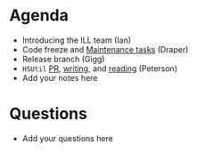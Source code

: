 Agenda
=========
* Introducing the ILL team (Ian)
* Code freeze and [Maintenance tasks](https://github.com/mantidproject/documents/blob/master/Project-Management/TechnicalSteeringCommittee/reports/MaintenanceTasks.md) (Draper)
* Release branch (Gigg)
* `H5Util` [PR](https://github.com/mantidproject/mantid/pull/15852), [writing](https://github.com/mantidproject/mantid/blob/master/Framework/DataHandling/src/SaveDiffCal.cpp#L213), and [reading](https://github.com/mantidproject/mantid/blob/master/Framework/DataHandling/src/LoadDiffCal.cpp#L166) (Peterson)
* Add your notes here

Questions
=========

* Add your questions here
